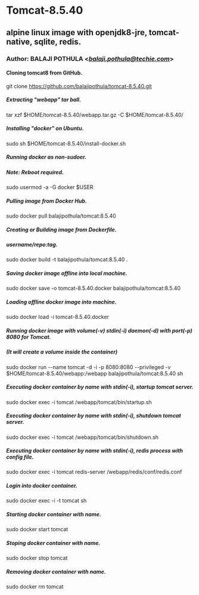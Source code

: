 # Tomcat-8.5.40
## alpine linux image with openjdk8-jre, tomcat-native, sqlite, redis.
### Author: BALAJI POTHULA <*balaji.pothula@techie.com*>

#### Cloning tomcat8 from GitHub.
git clone https://github.com/balajipothula/tomcat-8.5.40.git

##### Extracting "webapp" tar ball.
tar xzf $HOME/tomcat-8.5.40/webapp.tar.gz -C $HOME/tomcat-8.5.40/ 

##### Installing "docker" on Ubuntu.
sudo sh $HOME/tomcat-8.5.40/install-docker.sh

##### Running docker as non-sudoer.
##### Note: Reboot required.
sudo usermod -a -G docker $USER

##### Pulling image from Docker Hub.
sudo docker pull balajipothula/tomcat:8.5.40

##### Creating or Building image from Dockerfile.
##### username/repo:tag.
sudo docker build -t balajipothula/tomcat:8.5.40 .

##### Saving docker image offline into local machine.
sudo docker save -o tomcat-8.5.40.docker balajipothula/tomcat:8.5.40

##### Loading offline docker image into machine.
sudo docker load -i tomcat-8.5.40.docker

##### Running docker image with volume(-v) stdin(-i) daemon(-d) with port(-p) 8080 for Tomcat.
##### (It will create a volume inside the container)
sudo docker run --name tomcat -d -i -p 8080:8080 --privileged -v $HOME/tomcat-8.5.40/webapp:/webapp balajipothula/tomcat:8.5.40 sh

##### Executing docker container by name with stdin(-i), startup  tomcat server.
sudo docker exec -i tomcat /webapp/tomcat/bin/startup.sh

##### Executing docker container by name with stdin(-i), shutdown tomcat server.
sudo docker exec -i tomcat /webapp/tomcat/bin/shutdown.sh

##### Executing docker container by name with stdin(-i), redis process with config file. 
sudo docker exec -i tomcat redis-server /webapp/redis/conf/redis.conf

##### Login into docker container.
sudo docker exec -i -t tomcat sh

##### Starting docker container with name.
sudo docker start tomcat

##### Stoping  docker container with name.
sudo docker stop tomcat

##### Removing docker container with name.
sudo docker rm tomcat
